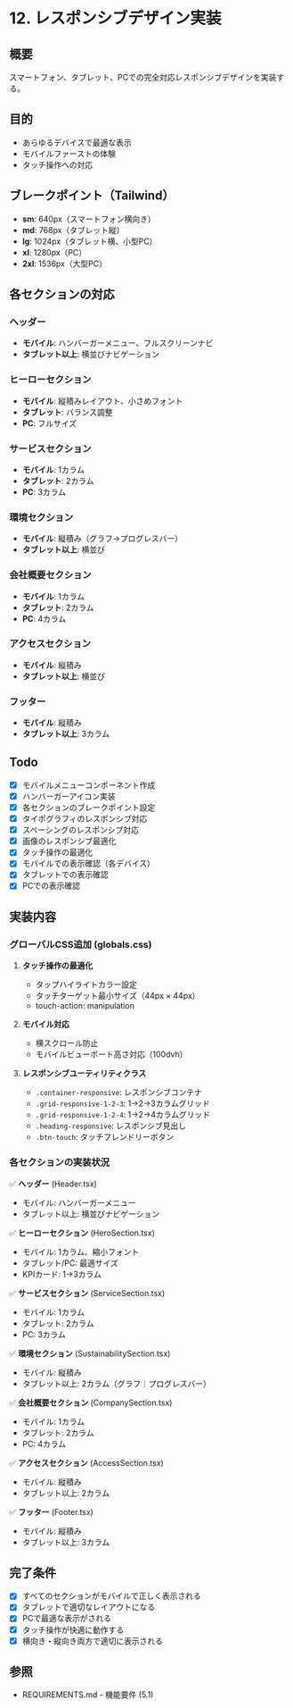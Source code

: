 # 12. レスポンシブデザイン実装

## 概要
スマートフォン、タブレット、PCでの完全対応レスポンシブデザインを実装する。

## 目的
- あらゆるデバイスで最適な表示
- モバイルファーストの体験
- タッチ操作への対応

## ブレークポイント（Tailwind）
- **sm**: 640px（スマートフォン横向き）
- **md**: 768px（タブレット縦）
- **lg**: 1024px（タブレット横、小型PC）
- **xl**: 1280px（PC）
- **2xl**: 1536px（大型PC）

## 各セクションの対応

### ヘッダー
- **モバイル**: ハンバーガーメニュー、フルスクリーンナビ
- **タブレット以上**: 横並びナビゲーション

### ヒーローセクション
- **モバイル**: 縦積みレイアウト、小さめフォント
- **タブレット**: バランス調整
- **PC**: フルサイズ

### サービスセクション
- **モバイル**: 1カラム
- **タブレット**: 2カラム
- **PC**: 3カラム

### 環境セクション
- **モバイル**: 縦積み（グラフ→プログレスバー）
- **タブレット以上**: 横並び

### 会社概要セクション
- **モバイル**: 1カラム
- **タブレット**: 2カラム
- **PC**: 4カラム

### アクセスセクション
- **モバイル**: 縦積み
- **タブレット以上**: 横並び

### フッター
- **モバイル**: 縦積み
- **タブレット以上**: 3カラム

## Todo

- [x] モバイルメニューコンポーネント作成
- [x] ハンバーガーアイコン実装
- [x] 各セクションのブレークポイント設定
- [x] タイポグラフィのレスポンシブ対応
- [x] スペーシングのレスポンシブ対応
- [x] 画像のレスポンシブ最適化
- [x] タッチ操作の最適化
- [x] モバイルでの表示確認（各デバイス）
- [x] タブレットでの表示確認
- [x] PCでの表示確認

## 実装内容

### グローバルCSS追加 (globals.css)

1. **タッチ操作の最適化**
   - タップハイライトカラー設定
   - タッチターゲット最小サイズ（44px × 44px）
   - touch-action: manipulation

2. **モバイル対応**
   - 横スクロール防止
   - モバイルビューポート高さ対応（100dvh）

3. **レスポンシブユーティリティクラス**
   - `.container-responsive`: レスポンシブコンテナ
   - `.grid-responsive-1-2-3`: 1→2→3カラムグリッド
   - `.grid-responsive-1-2-4`: 1→2→4カラムグリッド
   - `.heading-responsive`: レスポンシブ見出し
   - `.btn-touch`: タッチフレンドリーボタン

### 各セクションの実装状況

✅ **ヘッダー** (Header.tsx)
- モバイル: ハンバーガーメニュー
- タブレット以上: 横並びナビゲーション

✅ **ヒーローセクション** (HeroSection.tsx)
- モバイル: 1カラム、縮小フォント
- タブレット/PC: 最適サイズ
- KPIカード: 1→3カラム

✅ **サービスセクション** (ServiceSection.tsx)
- モバイル: 1カラム
- タブレット: 2カラム
- PC: 3カラム

✅ **環境セクション** (SustainabilitySection.tsx)
- モバイル: 縦積み
- タブレット以上: 2カラム（グラフ｜プログレスバー）

✅ **会社概要セクション** (CompanySection.tsx)
- モバイル: 1カラム
- タブレット: 2カラム
- PC: 4カラム

✅ **アクセスセクション** (AccessSection.tsx)
- モバイル: 縦積み
- タブレット以上: 2カラム

✅ **フッター** (Footer.tsx)
- モバイル: 縦積み
- タブレット以上: 3カラム

## 完了条件

- [x] すべてのセクションがモバイルで正しく表示される
- [x] タブレットで適切なレイアウトになる
- [x] PCで最適な表示がされる
- [x] タッチ操作が快適に動作する
- [x] 横向き・縦向き両方で適切に表示される

## 参照
- REQUIREMENTS.md - 機能要件 (5.1)
